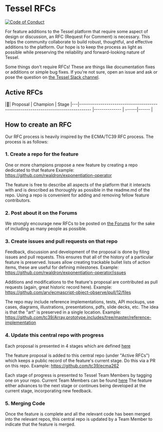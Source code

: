 # Tessel RFCs
[![Code of Conduct](https://img.shields.io/badge/%E2%9D%A4-code%20of%20conduct-blue.svg?style=flat)](https://github.com/tessel/project/blob/master/CONDUCT.md)

For feature additions to the Tessel platform that require some aspect of design or discussion, an RFC (Request For Comment) is necessary. This helps the community collaborate to build robust, thoughtful, and effective additions to the platform. Our hope is to keep the process as light as possible while preserving the reliability and forward-looking nature of Tessel.

Some things don't require RFCs! These are things like documentation fixes or additions or simple bug fixes. If you're not sure, open an issue and ask or pose the question on [the Tessel Slack channel](tessel-slack.herokuapp.com).

## Active RFCs
|🚀| Proposal                                                                                             | Champion      | Stage
|---|------------------------------------------------------------------------------------                 |-------------- | ------|------
|

## How to create an RFC
Our RFC process is heavily inspired by the ECMA/TC39 RFC process. The process is as follows:

### 1. Create a repo for the feature
One or more champions propose a new feature by creating a repo dedicated to that feature
Example: https://github.com/rwaldron/exponentiation-operator

The feature is free to describe all aspects of the platform that it interacts with and is described as thoroughly as possible in the readme.md of the repo. Using a repo is convenient for adding and removing fellow feature contributors.

### 2. Post about it on the Forums
We strongly encourage new RFCs to be posted on [the Forums](forums.tessel.io) for the sake of including as many people as possible.

### 3. Create issues and pull requests on that repo
Feedback, discussion and development of the proposal is done by filing issues and pull requests. This ensures that all of the history of a particular feature is preserved. Issues allow creating trackable bullet lists of action items, these are useful for defining milestones.
Example: https://github.com/rwaldron/exponentiation-operator/issues

Additions and modifications to the feature's proposal are contributed as pull requests (again, great historic record here).
Example: https://github.com/arv/ecmascript-object-observe/pull/12/files

The repo may include reference implementations, tests, API mockups, use cases, diagrams, illustrations, presentations, pdfs, slide decks, etc. The idea is that the "art" is preserved in a single location.
Example: https://github.com/tc39/Array.prototype.includes/tree/master/reference-implementation

### 4. Update this central repo with progress

Each proposal is presented in 4 stages which are defined [here](https://docs.google.com/document/d/1DWcHGNI6na1ybcdrUR_wLcz0n5rNJzEbQMGd7sXVjRc/edit?usp=sharing)

The feature proposal is added to this central repo (under "Active RFCs") which keeps a public record of the feature's current stage. Do this via a PR on this repo.
Example: https://github.com/tc39/ecma262

Each stage of progress is presented to Tessel Team Members by tagging one on your repo. Current Team Members can be found [here](https://github.com/tessel/project/blob/master/COLLABORATORS.md) The feature either advances to the next stage or continues being developed at the current stage, incorporating new feedback.

### 5. Merging Code
Once the feature is complete and all the relevant code has been merged into the relevant repos, this central repo is updated by a Team Member to indicate that the feature is merged.


